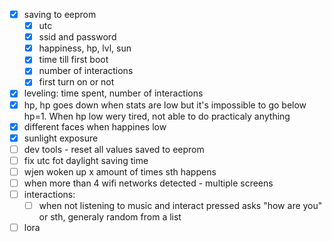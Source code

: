 - [x] saving to eeprom
    - [x] utc
    - [x] ssid and password
    - [x] happiness, hp, lvl, sun
    - [x] time till first boot
    - [x] number of interactions
    - [x] first turn on or not
- [x] leveling: time spent, number of interactions                                                                                           
- [x] hp, hp goes down when stats are low but it's impossible to go below hp=1. When hp low wery tired, not able to do practicaly anything   
- [x] different faces when happines low                                                                                                      
- [x] sunlight exposure                                                                                                                                                                                                                            
- [ ] dev tools - reset all values saved to eeprom
- [ ] fix utc fot daylight saving time
- [ ] wjen woken up x amount of times sth happens
- [ ] when more than 4 wifi networks detected - multiple screens
- [ ] interactions:  
    - [ ] when not listening to music and interact pressed asks "how are you" or sth, generaly random from a list                            
- [ ] lora                                                             
